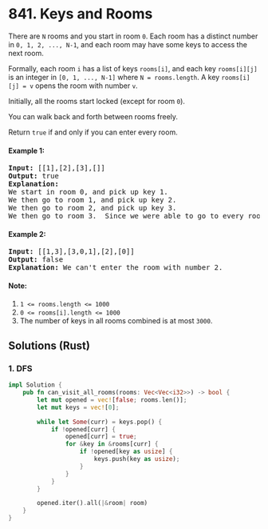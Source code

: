 # 841. Keys and Rooms
There are ```N``` rooms and you start in room ```0```.  Each room has a distinct number in ```0, 1, 2, ..., N-1```, and each room may have some keys to access the next room.

Formally, each room ```i``` has a list of keys ```rooms[i]```, and each key ```rooms[i][j]``` is an integer in ```[0, 1, ..., N-1]``` where ```N = rooms.length```.  A key ```rooms[i][j] = v``` opens the room with number ```v```.

Initially, all the rooms start locked (except for room ```0```).

You can walk back and forth between rooms freely.

Return ```true``` if and only if you can enter every room.

#### Example 1:
<pre>
<strong>Input:</strong> [[1],[2],[3],[]]
<strong>Output:</strong> true
<strong>Explanation:</strong>
We start in room 0, and pick up key 1.
We then go to room 1, and pick up key 2.
We then go to room 2, and pick up key 3.
We then go to room 3.  Since we were able to go to every room, we return true.
</pre>

#### Example 2:
<pre>
<strong>Input:</strong> [[1,3],[3,0,1],[2],[0]]
<strong>Output:</strong> false
<strong>Explanation:</strong> We can't enter the room with number 2.
</pre>

#### Note:
1. ```1 <= rooms.length <= 1000```
2. ```0 <= rooms[i].length <= 1000```
3. The number of keys in all rooms combined is at most ```3000```.

## Solutions (Rust)

### 1. DFS
```Rust
impl Solution {
    pub fn can_visit_all_rooms(rooms: Vec<Vec<i32>>) -> bool {
        let mut opened = vec![false; rooms.len()];
        let mut keys = vec![0];

        while let Some(curr) = keys.pop() {
            if !opened[curr] {
                opened[curr] = true;
                for &key in &rooms[curr] {
                    if !opened[key as usize] {
                        keys.push(key as usize);
                    }
                }
            }
        }

        opened.iter().all(|&room| room)
    }
}
```
